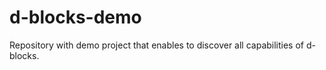 # d-blocks-demo
Repository with demo project that enables to discover all capabilities of d-blocks.
